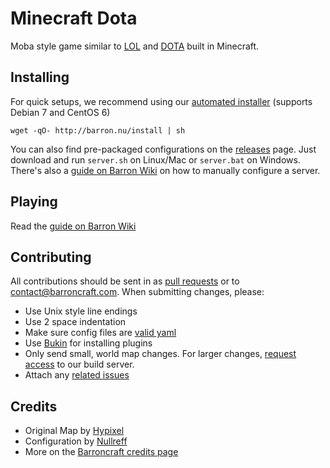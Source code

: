 Minecraft Dota
==============

Moba style game similar to [LOL](http://leagueoflegends.com) and [DOTA](http://www.playdota.com/) built in Minecraft.

Installing
----------

For quick setups, we recommend using our [automated installer](https://github.com/barroncraft/barroncraft-puppet) (supports Debian 7 and CentOS 6)

    wget -qO- http://barron.nu/install | sh

You can also find pre-packaged configurations on the [releases](https://github.com/barroncraft/minecraft-dota-config/releases) page.  Just download and run `server.sh` on Linux/Mac or `server.bat` on Windows.  There's also a [guide on Barron Wiki](http://wiki.barroncraft.com/wiki/Hosting_Minecraft_Dota) on how to manually configure a server.

Playing
-------

Read the [guide on Barron Wiki](http://wiki.barroncraft.com/wiki/Minecraft_Dota)

Contributing
------------

All contributions should be sent in as [pull requests](https://github.com/barroncraft/minecraft-dota-config/pulls) or to [contact@barroncraft.com](mailto:contact@barroncraft.com).  When submitting changes, please:

* Use Unix style line endings
* Use 2 space indentation
* Make sure config files are [valid yaml](http://yaml-online-parser.appspot.com/)
* Use [Bukin](https://github.com/Nullreff/bukin) for installing plugins
* Only send small, world map changes.  For larger changes, [request access](http://barron.nu/apply) to our build server.
* Attach any [related issues](https://github.com/barroncraft/minecraft-dota-config/issues)

Credits
-------

* Original Map by [Hypixel](http://hypixel.net/)
* Configuration by [Nullreff](https://github.com/Nullreff)
* More on the [Barroncraft credits page](http://barroncraft.com/about/credits/)
